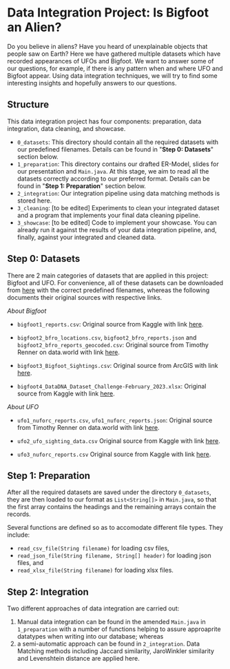 # Data Integration Project: Is Bigfoot an Alien?

Do you believe in aliens? Have you heard of unexplainable objects that people saw on Earth? 
Here we have gathered multiple datasets which have recorded appearances of UFOs and Bigfoot.
We want to answer some of our questions, for example, if there is any pattern when and where
UFO and Bigfoot appear.
Using data integration techniques, we will try to find some interesting insights and 
hopefully answers to our questions.

## Structure

This data integration project has four components: preparation, data
integration, data cleaning, and showcase.

- `0_datasets`: This directory should contain all the required datasets with our predefined filenames. 
  Details can be found in "**Step 0: Datasets**" section below.
- `1_preparation`: This directory contains our drafted ER-Model, slides for our presentation
  and `Main.java`. At this stage, we aim to read all the datasets correctly according to our preferred format. 
  Details can be found in "**Step 1: Preparation**" section below.
- `2_integration`: Our integration pipeline using data matching methods is stored here.
- `3_cleaning`: [to be edited] Experiments to clean your integrated dataset and a program that
  implements your final data cleaning pipeline.
- `3_showcase`: [to be edited] Code to implement your showcase. You can already run it against
  the results of your data integration pipeline, and, finally, against your
integrated and cleaned data.

## Step 0: Datasets

There are 2 main categories of datasets that are applied in this project: Bigfoot and UFO.
For convenience, all of these datasets can be downloaded from
[here](https://hessenbox.uni-marburg.de/dl/fiHf8BF7GjgyhXviHqyJzE/datasets.dir) with the correct predefined filenames,
whereas the following documents their original sources with respective links.

*About Bigfoot*

- `bigfoot1_reports.csv`: Original source from Kaggle with link 
[here](https://www.kaggle.com/datasets/josephvm/bigfoot-sightings-data).

- `bigfoot2_bfro_locations.csv`, `bigfoot2_bfro_reports.json` and `bigfoot2_bfro_reports_geocoded.csv`: 
Original source from Timothy Renner on data.world with link [here](https://data.world/timothyrenner/bfro-sightings-data).

- `bigfoot3_Bigfoot_Sightings.csv`: Original source from ArcGIS with link 
[here](https://hub.arcgis.com/datasets/d0afc5b29e4346cc9a4cf8e43bcaaed0_0/explore?location=32.184092%2C-115.796850%2C3.88).

- `bigfoot4_DataDNA_Dataset_Challenge-February_2023.xlsx`: Original source from Kaggle with link 
[here](https://www.kaggle.com/datasets/sridharstreaks/datadna-dataset-challenge-feb-bigfoot-sightings).

*About UFO*

- `ufo1_nuforc_reports.csv`, `ufo1_nuforc_reports.json`:
  Original source from Timothy Renner on data.world with link
  [here](https://data.world/timothyrenner/ufo-sightings).

- `ufo2_ufo_sighting_data.csv`
  Original source from Kaggle with link
  [here](https://www.kaggle.com/datasets/camnugent/ufo-sightings-around-the-world).

- `ufo3_nuforc_reports.csv`
  Original source from Kaggle with link
  [here](https://www.kaggle.com/datasets/thedevastator/uncovering-mysterious-unexplained-ufo-sightings).

## Step 1: Preparation

After all the required datasets are saved under the directory `0_datasets`, they are then loaded to our format as 
`List<String[]>` in `Main.java`, so that the first array contains the headings and the remaining arrays contain the records.

Several functions are defined so as to accomodate different file types. They include: 
- `read_csv_file(String filename)` for loading csv files,
- `read_json_file(String filename, String[] header)` for loading json files, and
- `read_xlsx_file(String filename)` for loading xlsx files.

## Step 2: Integration

Two different approaches of data integration are carried out:
1. Manual data integration can be found in the amended `Main.java` in `1_preparation` with a number of functions helping 
    to assure approaprite datatypes when writing into our database; whereas
2. a semi-automatic approach can be found in `2_integration`. Data Matching methods including Jaccard similarity,
    JaroWinkler similarity and Levenshtein distance are applied here.
